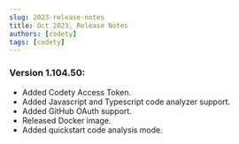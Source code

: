 ```yaml
---
slug: 2023-release-notes
title: Oct 2023, Release Notes
authors: [codety]
tags: [codety]
---
```


### Version 1.104.50:
* Added Codety Access Token.
* Added Javascript and Typescript code analyzer support.
* Added GitHub OAuth support.
* Released Docker image.
* Added quickstart code analysis mode.
